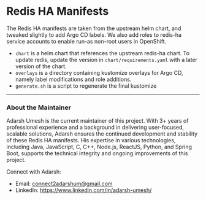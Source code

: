 # Redis HA Manifests

The Redis HA manifests are taken from the upstream helm chart, and tweaked slightly to add
Argo CD labels. We also add roles to redis-ha service accounts to enable run-as non-root users
in OpenShift.
* `chart` is a helm chart that references the upstream redis-ha chart. To update redis, update the
  version in `chart/requirements.yaml` with a later version of the chart.
* `overlays` is a directory containing kustomize overlays for Argo CD, namely label modifications and
  role additions.
* `generate.sh` is a script to regenerate the final kustomize

---

### About the Maintainer

Adarsh Umesh is the current maintainer of this project. With 3+ years of professional experience and a background in delivering user-focused, scalable solutions, Adarsh ensures the continued development and stability of these Redis HA manifests. His expertise in various technologies, including Java, JavaScript, C, C++, Node.js, ReactJS, Python, and Spring Boot, supports the technical integrity and ongoing improvements of this project.

Connect with Adarsh:
- Email: connect2adarshum@gmail.com
- LinkedIn: https://www.linkedin.com/in/adarsh-umesh/